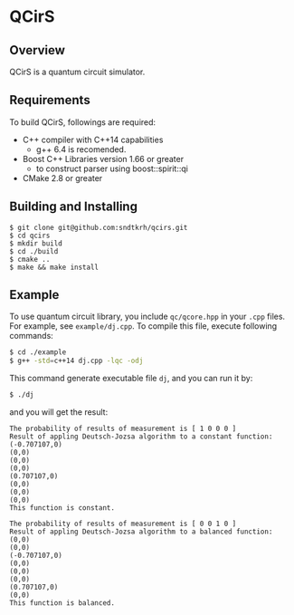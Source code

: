 # QCirS

## Overview
QCirS is a quantum circuit simulator.

## Requirements
To build QCirS, followings are required:
- C++ compiler with C++14 capabilities
    - g++ 6.4 is recomended.
- Boost C++ Libraries version 1.66 or greater
    - to construct parser using boost::spirit::qi
- CMake 2.8 or greater

## Building and Installing
```
$ git clone git@github.com:sndtkrh/qcirs.git
$ cd qcirs
$ mkdir build
$ cd ./build
$ cmake ..
$ make && make install
```

## Example

To use quantum circuit library, you include `qc/qcore.hpp` in your `.cpp` files.
For example, see `example/dj.cpp`.
To compile this file, execute following commands:

```bash
$ cd ./example
$ g++ -std=c++14 dj.cpp -lqc -odj
```

This command generate executable file `dj`, and you can run it by:

```bash
$ ./dj
```

and you will get the result:

```
The probability of results of measurement is [ 1 0 0 0 ]
Result of appling Deutsch-Jozsa algorithm to a constant function:
(-0.707107,0)
(0,0)
(0,0)
(0,0)
(0.707107,0)
(0,0)
(0,0)
(0,0)
This function is constant.

The probability of results of measurement is [ 0 0 1 0 ]
Result of appling Deutsch-Jozsa algorithm to a balanced function:
(0,0)
(0,0)
(-0.707107,0)
(0,0)
(0,0)
(0,0)
(0.707107,0)
(0,0)
This function is balanced.

```
